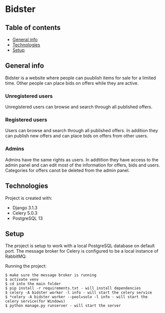 # Bidster

## Table of contents
* [General info](#general-info)
* [Technologies](#technologies)
* [Setup](#setup)

## General info
Bidster is a website where people can puublish items for sale for a limited time. Other people can place bids on offers while they are active.

### Unregistered users
Unregistered users can browse and search through all published offers.

### Registered users
Users can browse and search through all published offers. In addition they can publish new offers and can place bids on offers from other users.

### Admins
Admins have the same rights as users. In addtition they have access to the admin panel and can edit most of the information for offers, bids and users.
Categories for offers canot be deleted from the admin panel.
	
## Technologies
Project is created with:
* Django 3.1.3
* Celery 5.0.3
* PostgreSQL 13
	
## Setup
The project is setup to work with a local PostgreSQL database on default port.
The message broker for Celery is configured to be a local instance of RabbitMQ.

Running the project:

```
$ make sure the message broker is running
$ activate venv
$ cd into the main folder
$ pip install -r requirements.txt - will install dependencies
$ celery -A bidster worker -l info - will start the celery service
$ *celery -A bidster worker --pool=solo -l info - will start the celery service(for Windows)
$ python manage.py runserver - will start the server
```

